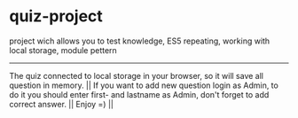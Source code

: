 # quiz-project
project wich allows you to test knowledge, ES5 repeating, working with local storage, module pettern


---------------
The quiz connected to local storage in your browser, so it will save all question in memory. ||
If you want to add new question login as Admin, to do it you should enter first- and lastname as Admin, don't forget to add correct answer. ||
Enjoy =) ||


